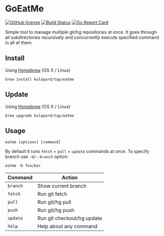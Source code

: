 # GoEatMe

[![GitHub license](https://img.shields.io/badge/license-MIT-blue.svg)](https://github.com/kulapard/go-eatme/blob/master/LICENSE)
[![Build Status](https://github.com/kulapard/go-eatme/actions/workflows/release.yml/badge.svg)](https://github.com/kulapard/go-eatme/actions/workflows/release.yml)
[![Go Report Card](https://goreportcard.com/badge/github.com/kulapard/go-eatme)](https://goreportcard.com/report/github.com/kulapard/go-eatme)

Simple tool to manage multiple git/hg repositories at once. It goes through all subdirectories recursively and concurrently execute specified command in all af them.

## Install ##
Using [Homebrew](http://brew.sh/) (OS X / Linux)
```shell
brew install kulapard/tap/eatme
```

## Update ##
Using [Homebrew](http://brew.sh/) (OS X / Linux)
```shell
brew upgrade kulapard/tap/eatme
```

## Usage ##
```shell
eatme [options] [command]
```
By default it runs `fetch` + `pull` + `update` commands at once.
To specify branch use `-b`/`--branch` option:
```shell
eatme -b foo/bar
```

| Command  |           Action           |
|----------|----------------------------|
| `branch` | Show current branch        |
| `fetch`  | Run git fetch              |
| `pull`   | Run git/hg pull            |
| `push`   | Run git/hg push            |
| `update` | Run git checkout/hg update |
| `help`   | Help about any command     |
